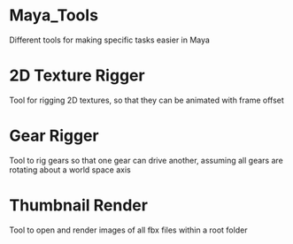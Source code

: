 # Maya_Tools
Different tools for making specific tasks easier in Maya

# 2D Texture Rigger
Tool for rigging 2D textures, so that they can be animated with frame offset

# Gear Rigger
Tool to rig gears so that one gear can drive another, assuming all gears are rotating about a world space axis

# Thumbnail Render
Tool to open and render images of all fbx files within a root folder 
